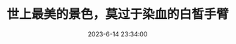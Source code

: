 ---
title: "世上最美的景色，莫过于染血的白皙手臂"
date: 2023-6-14 23:34:00
updated: 2023-6-14 23:34:00
description: 嗜血
swiper_index: 2 
---
